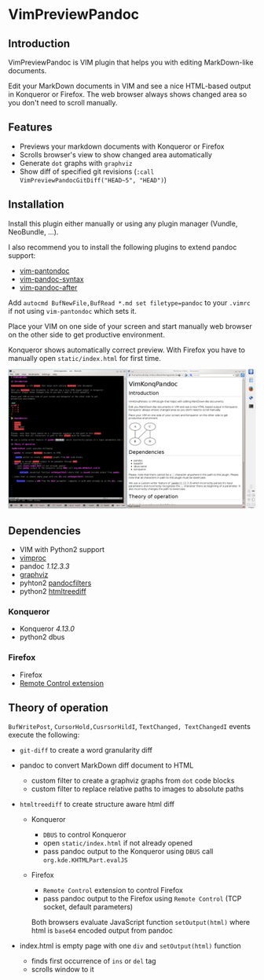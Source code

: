 # VimPreviewPandoc

## Introduction

VimPreviewPandoc is VIM plugin that helps you with editing MarkDown-like documents.

Edit your MarkDown documents in VIM and see a nice HTML-based output in Konqueror or Firefox.
The web browser always shows changed area so you don't need to scroll manually.

## Features

 - Previews your markdown documents with Konqueror or Firefox
 - Scrolls browser's view to show changed area automatically
 - Generate `dot` graphs with `graphviz`
 - Show diff of specified git revisions (`:call VimPreviewPandocGitDiff("HEAD~5", "HEAD")`)

## Installation

Install this plugin either manually or using any plugin manager (Vundle, NeoBundle, ...).

I also recommend you to install the following plugins to extend pandoc support:

- [vim-pantondoc](https://github.com/vim-pandoc/vim-pantondoc)
- [vim-pandoc-syntax](https://github.com/vim-pandoc/vim-pandoc-syntax.git)
- [vim-pandoc-after](https://github.com/vim-pandoc/vim-pandoc-after.git)

Add `autocmd BufNewFile,BufRead *.md set filetype=pandoc` to your `.vimrc` if not using `vim-pantondoc` which sets it.

Place your VIM on one side of your screen and start manually web browser on the other side to get
productive environment.

Konqueror shows automatically correct preview. With Firefox you have to manually open `static/index.html` for first time.

![Screenshot](screen-1.png)

## Dependencies

 - VIM with Python2 support
 - [vimproc](https://github.com/Shougo/vimproc)
 - pandoc *1.12.3.3*
 - [graphviz](http://www.graphviz.org)
 - pyhton2 [pandocfilters](https://github.com/jgm/pandocfilters)
 - python2 [htmltreediff](https://github.com/PolicyStat/htmltreediff.git)

### Konqueror

 - Konqueror *4.13.0*
 - python2 dbus

### Firefox

 - Firefox
 - [Remote Control extension](https://addons.mozilla.org/en-US/firefox/addon/remote-control)

## Theory of operation

 `BufWritePost`, `CursorHold,CusrsorHildI`, `TextChanged, TextChangedI` events execute the following:

 - `git-diff` to create a word granularity diff

 - pandoc to convert MarkDown diff document to HTML

    - custom filter to create a graphviz graphs from `dot` code blocks
    - custom filter to replace relative paths to images to absolute paths

 - `htmltreediff` to create structure aware html diff

    - Konqueror

        - `DBUS` to control Konqueror
        - open `static/index.html` if not already opened
        - pass pandoc output to the Konqueror using `DBUS` call `org.kde.KHTMLPart.evalJS`

    - Firefox

        - `Remote Control` extension to control Firefox
        - pass pandoc output to the Firefox using `Remote Control` (TCP socket, default parameters)

        Both browsers evaluate JavaScript function `setOutput(html)` where html is `base64` encoded output from pandoc

 - index.html is empty page with one `div` and `setOutput(html)` function

     - finds first occurrence of `ins` or `del` tag
     - scrolls window to it

